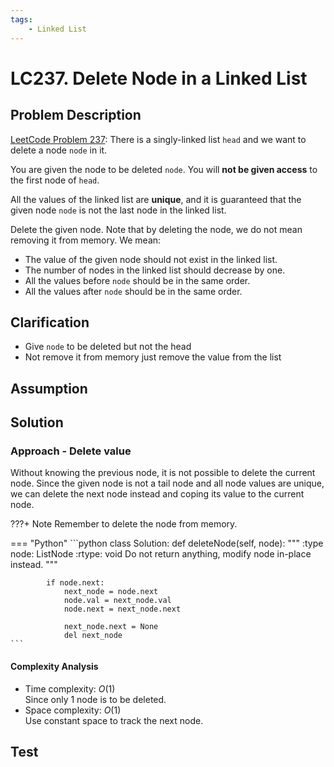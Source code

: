 ```yaml
---
tags:
    - Linked List
---
```


# LC237. Delete Node in a Linked List
## Problem Description
[LeetCode Problem 237](https://leetcode.com/problems/delete-node-in-a-linked-list/): There is a singly-linked list `head` and we want to delete a node `node` in it.

You are given the node to be deleted `node`. You will **not be given access** to the first node of `head`.

All the values of the linked list are **unique**, and it is guaranteed that the given node `node` is not the last node in the linked list.

Delete the given node. Note that by deleting the node, we do not mean removing it from memory. We mean:

- The value of the given node should not exist in the linked list.
- The number of nodes in the linked list should decrease by one.
- All the values before `node` should be in the same order.
- All the values after `node` should be in the same order.

## Clarification
- Give `node` to be deleted but not the head
- Not remove it from memory just remove the value from the list

## Assumption

## Solution
### Approach - Delete value
Without knowing the previous node, it is not possible to delete the current node. Since the given node is not a tail node and all node values are unique, we can delete the next node instead and coping its value to the current node.

???+ Note
    Remember to delete the node from memory.

=== "Python"
    ```python
    class Solution:
        def deleteNode(self, node):
            """
            :type node: ListNode
            :rtype: void Do not return anything, modify node in-place instead.
            """

            if node.next:
                next_node = node.next
                node.val = next_node.val
                node.next = next_node.next

                next_node.next = None
                del next_node
    ```

#### Complexity Analysis
* Time complexity: $O(1)$  
	Since only 1 node is to be deleted. 
* Space complexity: $O(1)$  
	Use constant space to track the next node.

## Test
